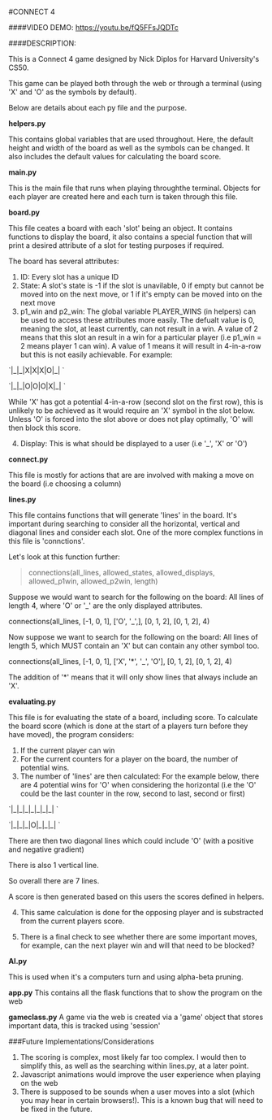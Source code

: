#CONNECT 4

####VIDEO DEMO: https://youtu.be/fQ5FFsJQDTc

####DESCRIPTION: 

This is a Connect 4 game designed by Nick Diplos for Harvard University's CS50.

This game can be played both through the web or through a terminal (using 'X' and 'O' as the symbols by default).

Below are details about each py file and the purpose. 

**helpers.py**

<p>This contains global variables that are used throughout. Here, the default height and width of the board as well as the symbols can be changed. It also includes the default values for calculating the board score. </p>

**main.py** 
<p>This is the main file that runs when playing throughthe terminal. Objects for each player are created here and each turn is taken through this file.</p>

**board.py** 
<p>This file ceates a board with each 'slot' being an object. It contains functions to display the board, it also contains a special function that will print a desired attribute of a slot for testing purposes if required.</p>

The board has several attributes: 

1.  ID: Every slot has a unique ID
2.  State: A slot's state is -1 if the slot is unavilable, 0 if empty but cannot be moved into on the next move, or 1 if it's empty can be moved into on the next move
3. p1_win and p2_win: The global variable PLAYER_WINS (in helpers) can be used to access these attributes more easily. The defualt value is 0, meaning the slot, at least currently, can not result in a win. A value of 2 means that this slot an result in a win for a particular player (i.e p1_win = 2 means player 1 can win). A value of 1 means it will result in 4-in-a-row but this is not easily achievable. For example:

 
 <p>`|_|_|X|X|X|O|_| `</p>
 <p>`|_|_|O|O|O|X|_| `</p>


While 'X' has got a potential 4-in-a-row (second slot on the first row), this is unlikely to be achieved as it would require an 'X' symbol in the slot below. Unless 'O' is forced into the slot above or does not play optimally, 'O' will then block this score. 

4. Display: This is what should be displayed to a user (i.e '_', 'X' or 'O')


**connect.py**
<p>This file is mostly for actions that are are involved with making a move on the board (i.e choosing a column)</p>

**lines.py**
<p>This file contains functions that will generate 'lines' in the board. It's important during searching to consider all the horizontal, vertical and diagonal lines and consider each slot. One of the more complex functions in this file is 'connctions'.</p>

Let's look at this function further:
> connections(all_lines, allowed_states, allowed_displays, allowed_p1win, allowed_p2win, length)

Suppose we would want to search for the following on the board: 
All lines of length 4, where 'O' or '_' are the only displayed attributes. 

connections(all_lines, [-1, 0, 1], ['O', '_',], [0, 1, 2], [0, 1, 2], 4)

Now suppose we want to search for the following on the board:
All lines of length 5, which MUST contain an 'X' but can contain any other symbol too.

connections(all_lines, [-1, 0, 1], ['X', '*', '_', 'O'], [0, 1, 2], [0, 1, 2], 4)

The addition of '*' means that it will only show lines that always include an 'X'.


**evaluating.py**

This file is for evaluating the state of a board, including score. To calculate the board score (which is done at the start of a players turn before they have moved), the program considers:

1.  If the current player can win
2.  For the current counters for a player on the board, the number of potential wins.
3.  The number of 'lines' are then calculated:
For the example below, there are 4 potential wins for 'O' when considering the horizontal (i.e the 'O' could be the last counter in the row, second to last, second or first)

 <p>`|_|_|_|_|_|_|_| `</p>
<p></p> `|_|_|_|O|_|_|_| `</p>

There are then two diagonal lines which could include 'O' (with a positive and negative gradient)

There is also 1 vertical line.

So overall there are 7 lines. 

A score is then generated based on this users the scores defined in helpers.

4. This same calculation is done for the opposing player and is substracted from the current players score. 

5. There is a final check to see whether there are some important moves, for example, can the next player win and will that need to be blocked?


**AI.py**

This is used when it's a computers turn and using alpha-beta pruning. 

**app.py**
This contains all the flask functions that to show the program on the web

**gameclass.py**
A game via the web is created via a 'game' object that stores important data, this is tracked using 'session' 


###Future Implementations/Considerations
1. The scoring is complex, most likely far too complex. I would then to simplify this, as well as the searching within lines.py, at a later point. 
2. Javascript animations would improve the user experience when playing on the web
4. There is supposed to be sounds when a user moves into a slot (which you may hear in certain browsers!). This is a known bug that will need to be fixed in the future. 

